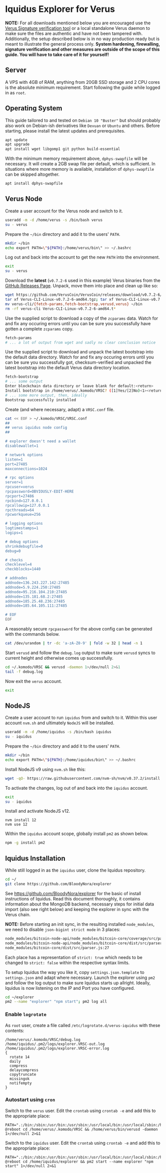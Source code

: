 # Iquidus Explorer for Verus

**NOTE:** For all downloads mentioned below you are encouraged use the [Verus Signature verification tool](https://verus.io/verify-signatures) or a local standalone Verus daemon to make sure the files are authentic and have not been tampered with. Additionally, the setup described below is in no way production ready but is meant to illustrate the general process only. **System hardening, firewalling, signature verification and other measures are outside of the scope of this guide. You will have to take care of it for yourself!**

## Server

A VPS with 4GB of RAM, anything from 20GB SSD storage and 2 CPU cores is the absolute minimum requirement. Start following the guide while logged in as `root`.

## Operating System

This guide tailored to and tested on `Debian 10 "Buster"` but should probably also work on Debian-ish derivatives like `Devuan` or `Ubuntu` and others. Before starting, please install the latest updates and prerequisites. 

```bash
apt update
apt upgrade
apt install wget libgomp1 git python build-essential
```
With the minimum memory requirement above, `dphys-swapfile` will be necessary. It will create a 2GB swap file per default, which is sufficient. In situations where more memory is available, installation of `dphys-swapfile` can be skipped altogether.

```bash
apt install dphys-swapfile
```

## Verus Node

Create a user account for the Verus node and switch to it. 

```bash
useradd -m -d /home/verus -s /bin/bash verus
su - verus
```

Prepare the `~/bin` directory and add it to the users' `PATH`.

```bash
mkdir ~/bin
echo export PATH=\"${PATH}:/home/verus/bin\" >> ~/.bashrc
```

Log out and back into the account to get the new `PATH` into the environment.

```bash
exit
su - verus
```

Download the **latest** (`v0.7.2-6` used in this example) Verus binaries from the [GitHub Releases Page](https://github.com/VerusCoin/VerusCoin/releases). Unpack, move them into place and clean up like so: 

```bash
wget https://github.com/VerusCoin/VerusCoin/releases/download/v0.7.2-6/Verus-CLI-Linux-v0.7.2-6-amd64.tgz
tar xf Verus-CLI-Linux-v0.7.2-6-amd64.tgz; tar xf Verus-CLI-Linux-v0.7.2-6-amd64.tar.gz
mv verus-cli/{fetch-params,fetch-bootstrap,verusd,verus} ~/bin
rm -rf verus-cli Verus-CLI-Linux-v0.7.2-6-amd64.t*
```

Use the supplied script to download a copy of the `zcparams` data. Watch for and fix any occuring errors until you can be sure you successfully have gotten a complete `zcparams` copy.

```bash
fetch-params
# ... a lot of output from wget and sadly no clear conclusion notice
```

Use the supplied script to download and unpack the latest bootstrap into the default data directory. Watch for and fix any occuring errors until you can be sure you successfully got, checksum-verified and unpacked the latest bootstrap into the default Verus data directory location.

```bash
fetch-bootstrap
# ... some output
Enter blockchain data directory or leave blank for default:<return>
Install bootstrap in /home/verus/.komodo/VRSC? ([1]Yes/[2]No)<1><return>
# ... some more output, then, ideally
Bootstrap successfully installed
```

Create (and where necessary, adapt) a `VRSC.conf` file.

```bash
cat << EOF > ~/.komodo/VRSC/VRSC.conf
##
## verus iquidus node config
##

# explorer doesn't need a wallet
disablewallet=1

# network options
listen=1
port=27485
maxconnections=1024

# rpc options
server=1
rpcuser=verus
rpcpassword=OBVIOUSLY-EDIT-HERE
rpcport=27486
rpcbind=127.0.0.1
rpcallowip=127.0.0.1
rpcthreads=64
rpcworkqueue=256

# logging options
logtimestamps=1
logips=1

# debug options
shrinkdebugfile=0
debug=0

# checks
checklevel=4
checkblocks=1440

# addnodes
addnode=136.243.227.142:27485
addnode=5.9.224.250:27485   
addnode=95.216.104.210:27485
addnode=135.181.68.2:27485
addnode=185.25.48.236:27485 
addnode=185.64.105.111:27485

# EOF
EOF
```

A reasonably secure `rpcpassword` for the above config can be generated with the commands below.

```bash
cat /dev/urandom | tr -dc 'a-zA-Z0-9' | fold -w 32 | head -n 1
```

Start `verusd` and follow the `debug.log` output to make sure `verusd` syncs to current height and otherwise comes up successfully.

```bash
cd ~/.komodo/VRSC && verusd -daemon 1>/dev/null 2>&1
tail -f debug.log
```

Now exit the `verus` account.

```bash
exit
```

## NodeJS

Create a user account to run `iquidus` from and switch to it. Within this user account `nvm.sh` and ultimately `NodeJS` will be installed.

```bash
useradd -m -d /home/iquidus -s /bin/bash iquidus
su - iquidus
```

Prepare the `~/bin` directory and add it to the users' `PATH`.

```bash
mkdir ~/bin
echo export PATH=\"${PATH}:/home/iquidus/bin\" >> ~/.bashrc
```

Install NodeJS v9 using `nvm.sh` like this: 

```bash
wget -qO- https://raw.githubusercontent.com/nvm-sh/nvm/v0.37.2/install.sh | bash
```

To activate the changes, log out of and back into the `iquidus` account.

```bash
exit
su - iquidus
```

Install and activate NodeJS v12.

```
nvm install 12
nvm use 12
```

Within the `iquidus` account scope, globally install `pm2` as shown below.

```bash
npm -g install pm2
```

## Iquidus Installation

While still logged in as the `iquidus` user, clone the Iquidus repository.

```bash
cd ~/
git clone https://github.com/BloodyNora/explorer
```

See https://github.com/BloodyNora/explorer for the basic of install instructions of Iquidus. Read this document thoroughly, it contains information about the MongoDB backend, necessary steps for initial data import (also see right below) and keeping the explorer in sync with the Verus chain. 

**NOTE:** Before starting an init sync, in the resulting installed `node_modules`, we need to disable `json-bigint strict mode` in 3 places: 

```bash
node_modules/bitcoin-node-api/node_modules/bitcoin-core/coverage/src/parser.js.html:251
node_modules/bitcoin-node-api/node_modules/bitcoin-core/dist/src/parser.js:27
node_modules/bitcoin-core/dist/src/parser.js:27
```

Each place has a representation of `strict: true` which needs to be changed to `strict: false` within the respective syntax limits.

To setup Iquidus the way you like it, copy `settings.json.template` to `settings.json` and adapt where necessary. Launch the explorer using `pm2` and follow the log output to make sure Iquidus starts up allright. Ideally, Iquidus is now listening on the IP and Port you have configured.

```bash
cd ~/explorer
pm2 --name "explorer" "npm start"; pm2 log all
```

### Enable `logrotate`

As `root` user, create a file called `/etc/logrotate.d/verus-iquidus` with these contents:

```
/home/verus/.komodo/VRSC/debug.log
/home/iquidus/.pm2/logs/explorer.VRSC-out.log
/home/iquidus/.pm2/logs/explorer.VRSC-error.log
{
  rotate 14
  daily
  compress
  delaycompress
  copytruncate
  missingok
  notifempty
}
```

### Autostart using `cron`

Switch to the `verus` user. Edit the `crontab` using `crontab -e` and add this to the appropriate place:

```crontab
PATH=".:/bin:/sbin:/usr/bin:/usr/sbin:/usr/local/bin:/usr/local/sbin:/home/verus/bin"
@reboot cd /home/verus/.komodo/VRSC && /home/verus/bin/verusd -daemon 1>/dev/null 2>&1
```

Switch to the `iquidus` user. Edit the `crontab` using `crontab -e` and add this to the appropriate place:

```crontab
PATH=".:/bin:/sbin:/usr/bin:/usr/sbin:/usr/local/bin:/usr/local/sbin:/home/iquidus/bin:/home/iquidus/.nvm/versions/node/v12.20.0/bin"
@reboot cd /home/iquidus/explorer && pm2 start --name explorer "npm start" 1>/dev/null 2>&1
```
